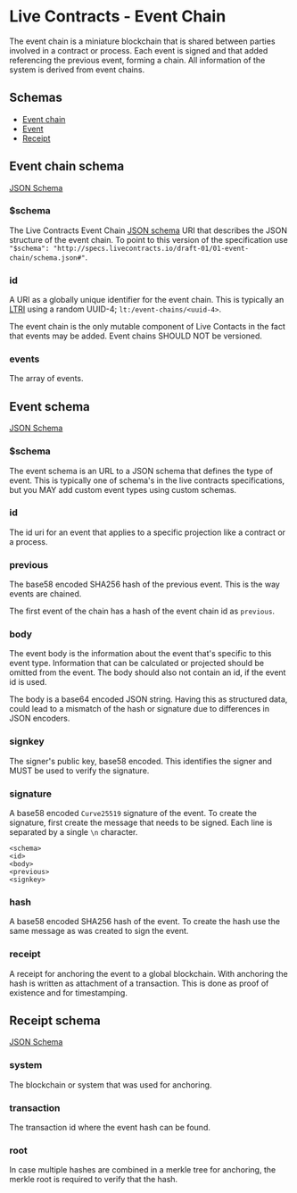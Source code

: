 # Live Contracts - Event Chain

The event chain is a miniature blockchain that is shared between parties involved in a contract or process. Each event
is signed and that added referencing the previous event, forming a chain. All information of the system is derived from
event chains.

## Schemas

* [Event chain](#event-chain-schema)
* [Event](#event-schema)
* [Receipt](#receipt-schema)

## Event chain schema

[JSON Schema](http://schema.livecontracts.io/event-chain/schema.json#)

### $schema

The Live Contracts Event Chain [JSON schema](http://json-schema.org) URI that describes the JSON structure of the event
chain. To point to this version of the specification use `"$schema": "http://specs.livecontracts.io/draft-01/01-event-chain/schema.json#"`.

### id

A URI as a globally unique identifier for the event chain. This is typically an [LTRI](http://specs.livecontracts.io/draft-01/00-ltri/)
using a random UUID-4; `lt:/event-chains/<uuid-4>`.

The event chain is the only mutable component of Live Contacts in the fact that events may be added. Event chains
SHOULD NOT be versioned.

### events

The array of events.

## Event schema

[JSON Schema](http://schema.livecontracts.io/event-chain/schema.json#event)

### $schema

The event schema is an URL to a JSON schema that defines the type of event. This is typically one of schema's in the
live contracts specifications, but you MAY add custom event types using custom schemas.

### id

The id uri for an event that applies to a specific projection like a contract or a process.

### previous

The base58 encoded SHA256 hash of the previous event. This is the way events are chained.

The first event of the chain has a hash of the event chain id as `previous`.

### body

The event body is the information about the event that's specific to this event type. Information that can be calculated
or projected should be omitted from the event. The body should also not contain an id, if the event id is used.

The body is a base64 encoded JSON string. Having this as structured data, could lead to a mismatch of the hash or
signature due to differences in JSON encoders.

### signkey

The signer's public key, base58 encoded. This identifies the signer and MUST be used to verify the signature.

### signature

A base58 encoded `Curve25519` signature of the event. To create the signature, first create the message that needs to be
signed. Each line is separated by a single `\n` character.

```
<schema>
<id>
<body>
<previous>
<signkey>
```

### hash

A base58 encoded SHA256 hash of the event. To create the hash use the same message as was created to sign the event.

### receipt

A receipt for anchoring the event to a global blockchain. With anchoring the hash is written as attachment of a
transaction. This is done as proof of existence and for timestamping.

## Receipt schema

[JSON Schema](http://schema.livecontracts.io/event-chain/schema.json#receipt)

### system

The blockchain or system that was used for anchoring.

### transaction

The transaction id where the event hash can be found.

### root

In case multiple hashes are combined in a merkle tree for anchoring, the merkle root is required to verify that the
hash.

